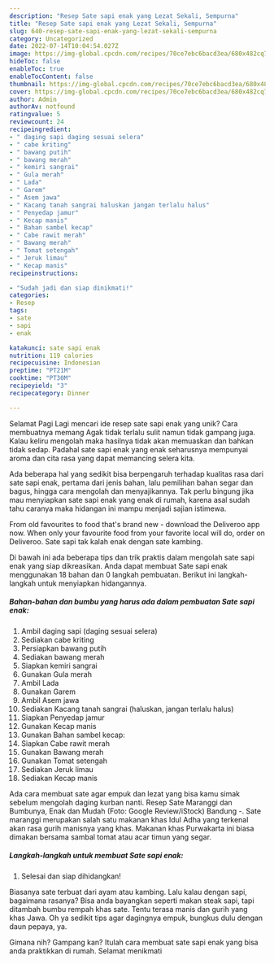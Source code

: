 ```yaml
---
description: "Resep Sate sapi enak yang Lezat Sekali, Sempurna"
title: "Resep Sate sapi enak yang Lezat Sekali, Sempurna"
slug: 640-resep-sate-sapi-enak-yang-lezat-sekali-sempurna
category: Uncategorized
date: 2022-07-14T10:04:54.027Z
image: https://img-global.cpcdn.com/recipes/70ce7ebc6bacd3ea/680x482cq70/sate-sapi-enak-foto-resep-utama.jpg
hideToc: false
enableToc: true
enableTocContent: false
thumbnail: https://img-global.cpcdn.com/recipes/70ce7ebc6bacd3ea/680x482cq70/sate-sapi-enak-foto-resep-utama.jpg
cover: https://img-global.cpcdn.com/recipes/70ce7ebc6bacd3ea/680x482cq70/sate-sapi-enak-foto-resep-utama.jpg
author: Admin
authorAv: notfound
ratingvalue: 5
reviewcount: 24
recipeingredient:
- " daging sapi daging sesuai selera"
- " cabe kriting"
- " bawang putih"
- " bawang merah"
- " kemiri sangrai"
- " Gula merah"
- " Lada"
- " Garem"
- " Asem jawa"
- " Kacang tanah sangrai haluskan jangan terlalu halus"
- " Penyedap jamur"
- " Kecap manis"
- " Bahan sambel kecap"
- " Cabe rawit merah"
- " Bawang merah"
- " Tomat setengah"
- " Jeruk limau"
- " Kecap manis"
recipeinstructions:

- "Sudah jadi dan siap dinikmati!"
categories:
- Resep
tags:
- sate
- sapi
- enak

katakunci: sate sapi enak 
nutrition: 119 calories
recipecuisine: Indonesian
preptime: "PT21M"
cooktime: "PT30M"
recipeyield: "3"
recipecategory: Dinner

---
```



Selamat Pagi Lagi mencari ide resep sate sapi enak yang unik? Cara membuatnya memang Agak tidak terlalu sulit namun tidak gampang juga. Kalau keliru mengolah maka hasilnya tidak akan memuaskan dan bahkan tidak sedap. Padahal sate sapi enak yang enak seharusnya mempunyai aroma dan cita rasa yang dapat memancing selera kita.


Ada beberapa hal yang sedikit bisa berpengaruh terhadap kualitas rasa dari sate sapi enak, pertama dari jenis bahan, lalu pemilihan bahan segar dan bagus, hingga cara mengolah dan menyajikannya. Tak perlu bingung jika mau menyiapkan sate sapi enak yang enak di rumah, karena asal sudah tahu caranya maka hidangan ini mampu menjadi sajian istimewa.

From old favourites to food that&#39;s brand new - download the Deliveroo app now. When only your favourite food from your favorite local will do, order on Deliveroo. Sate sapi tak kalah enak dengan sate kambing.


Di bawah ini ada beberapa tips dan trik praktis dalam mengolah sate sapi enak yang siap dikreasikan. Anda dapat membuat Sate sapi enak menggunakan 18 bahan dan 0 langkah pembuatan. Berikut ini langkah-langkah untuk menyiapkan hidangannya.

<!--inarticleads1-->

##### Bahan-bahan dan bumbu yang harus ada dalam pembuatan Sate sapi enak:

1. Ambil  daging sapi (daging sesuai selera)
1. Sediakan  cabe kriting
1. Persiapkan  bawang putih
1. Sediakan  bawang merah
1. Siapkan  kemiri sangrai
1. Gunakan  Gula merah
1. Ambil  Lada
1. Gunakan  Garem
1. Ambil  Asem jawa
1. Sediakan  Kacang tanah sangrai (haluskan, jangan terlalu halus)
1. Siapkan  Penyedap jamur
1. Gunakan  Kecap manis
1. Gunakan  Bahan sambel kecap:
1. Siapkan  Cabe rawit merah
1. Gunakan  Bawang merah
1. Gunakan  Tomat setengah
1. Sediakan  Jeruk limau
1. Sediakan  Kecap manis


Ada cara membuat sate agar empuk dan lezat yang bisa kamu simak sebelum mengolah daging kurban nanti. Resep Sate Maranggi dan Bumbunya, Enak dan Mudah (Foto: Google Review/iStock) Bandung -. Sate maranggi merupakan salah satu makanan khas Idul Adha yang terkenal akan rasa gurih manisnya yang khas. Makanan khas Purwakarta ini biasa dimakan bersama sambal tomat atau acar timun yang segar. 

<!--inarticleads2-->

##### Langkah-langkah untuk membuat Sate sapi enak:


1. Selesai dan siap dihidangkan!

Biasanya sate terbuat dari ayam atau kambing. Lalu kalau dengan sapi, bagaimana rasanya? Bisa anda bayangkan seperti makan steak sapi, tapi ditambah bumbu rempah khas sate. Tentu terasa manis dan gurih yang khas Jawa. Oh ya sedikit tips agar dagingnya empuk, bungkus dulu dengan daun pepaya, ya. 

Gimana nih? Gampang kan? Itulah cara membuat sate sapi enak yang bisa anda praktikkan di rumah. Selamat menikmati
